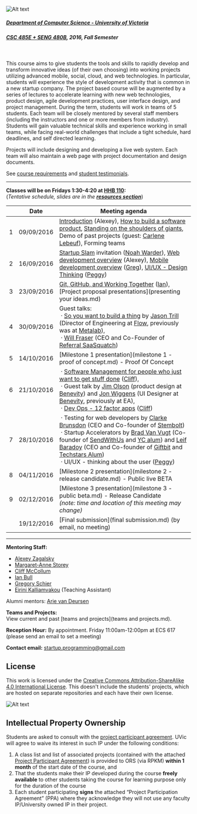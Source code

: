 ![Alt text](images/logo.png)

##### [Department of Computer Science - University of Victoria](http://www.csc.uvic.ca/)
##### [CSC 485E + SENG 480B](https://heat.csc.uvic.ca/coview/outline/2016/Fall/CSC/485E), 2016, Fall Semester
<br>

This course aims to give students the tools and skills to rapidly develop and transform innovative ideas (of their own choosing) into working projects utilizing advanced mobile, social, cloud, and web technologies. In particular, students will experience the style of development activity that is common in a new startup company. The project based course will be augmented by a series of lectures to accelerate learning with new web technologies, product design, agile development practices, user interface design, and project management. During the term, students will work in teams of 5 students. Each team will be closely mentored by several staff members (including the instructors and one or more members from industry). Students will gain valuable technical skills and experience working in small teams, while facing real-world challenges that include a tight schedule, hard deadlines, and self directed learning.

Projects will include designing and developing a live web system. Each team will also maintain a web page with project documentation and design documents.

See [course requirements](requirements.md) and [student testimonials](testimonials.md).

---

**Classes will be on Fridays 1:30-4:20 at [HHB 110](http://www.uvic.ca/home/about/campus-info/maps/maps/hhb.php):**  
(*Tentative schedule, slides are in the [**resources section**](resources)*)


| | Date | Meeting agenda |
| ---:| ---------- | -------------- |
| 1 | 09/09/2016 | [Introduction](https://speakerdeck.com/alexeyza/welcome-to-startup-programming-course-fall-2016) (Alexey), [How to build a software product](https://speakerdeck.com/alexeyza/how-to-build-a-software-product), [Standing on the shoulders of giants](http://prezi.com/mkn6azkr8kqt/standing-on-the-shoulders-of-giants-v4/), Demo of past projects (guest: [Carlene Lebeuf](http://clebeuf.github.io/)), Forming teams |
| 2 | 16/09/2016 | [Startup Slam](http://www.startupslam.io/) invitation ([Noah Warder](https://angel.co/noah-warder)), [Web development overview](https://speakerdeck.com/alexeyza/web-development-overview-2016) (Alexey), [Mobile development overview](https://docs.google.com/presentation/d/1kROO3-EDVNjYDe02Xf7GPpNwFz1XN5ZwfNmVbje-Zys) ([Greg](http://schier.co/)), [UI/UX - Design Thinking](resources/design_thinking2016.pdf?raw=true) ([Peggy](https://margaretannestorey.wordpress.com/)) |
| 3 | 23/09/2016 | [Git, GitHub, and Working Together](http://github.eclipsesource.com/introduction_to_git/) ([Ian](http://ianbull.com/)), [Project proposal presentations](presenting your ideas.md) |
| 4 | 30/09/2016 | Guest talks:<br>&nbsp;·&nbsp;[So you want to build a thing](http://so-you-want-to-build-a-thing.surge.sh) by [Jason Trill](http://jjt.io/) (Director of Engineering at [Flow](https://www.getflow.com/), previously was at [Metalab](http://metalab.co/)),<br>&nbsp;·&nbsp;[Will Fraser](https://twitter.com/getfraser) (CEO and Co-Founder of [Referral SaaSquatch](https://www.referralsaasquatch.com)) |
| 5 | 14/10/2016 | [Milestone 1 presentation](milestone 1 - proof of concept.md) - Proof Of Concept |
| 6 | 21/10/2016 | &nbsp;·&nbsp;[Software Management for people who just want to get stuff done](http://www.slideshare.net/cliffmcc/software-managementfor-people-who-just-want-to-get-stuff-done) ([Cliff](https://ca.linkedin.com/in/cliffmccollum)),<br>&nbsp;·&nbsp;Guest talk by [Jim Olson](http://islandsofno.ca/about.html) (product design at [Benevity](http://www.benevity.com/)) and [Jon Wiggens](https://twitter.com/jonwiggens) (UI Designer at [Benevity](http://www.benevity.com/), previously at EA),<br>&nbsp;·&nbsp;[Dev Ops - 12 factor apps](resources/devops_12_factor_apps.pdf?raw=true) ([Cliff](https://ca.linkedin.com/in/cliffmccollum)) |
| 7 | 28/10/2016 | &nbsp;·&nbsp;Testing for web developers by [Clarke Brunsdon](https://twitter.com/cbrunsdon) (CEO and Co-founder of [Stembolt](https://stembolt.com))<br>&nbsp;·&nbsp;Startup Accelerators by [Brad Van Vugt](https://twitter.com/bvanvugt) (Co-founder of [SendWithUs](https://www.sendwithus.com/) and [YC alum](https://www.ycombinator.com/)) and [Leif Baradoy](http://www.leifb.com/) (CEO and Co-founder of [Giftbit](https://www.giftbit.com/) and [Techstars Alum](http://www.techstars.com/))<br>&nbsp;·&nbsp;UI/UX - thinking about the user ([Peggy](https://margaretannestorey.wordpress.com/)) |
| 8 | 04/11/2016 | [Milestone 2 presentation](milestone 2 - release candidate.md) - Public live BETA |
| 9 | 02/12/2016 | [Milestone 3 presentation](milestone 3 - public beta.md) - Release Candidate<br>*(note: time and location of this meeting may change)* |
| | 19/12/2016 | [Final submission](final submission.md) (by email, no meeting)

---

**Mentoring Staff:**

- [Alexey Zagalsky](http://alexeyza.com/)
- [Margaret-Anne Storey](https://margaretannestorey.wordpress.com/)
- [Cliff McCollum](https://ca.linkedin.com/in/cliffmccollum)
- [Ian Bull](http://ianbull.com/)
- [Gregory Schier](http://schier.co/)
- [Eirini Kalliamvakou](http://thesegalgroup.org/people/eirini-kalliamvakou/) (Teaching Assistant)

Alumni mentors: [Arie van Deursen](http://www.st.ewi.tudelft.nl/~arie/)

**Teams and Projects:**  
View current and past [teams and projects](teams and projects.md).

**Reception Hour:** By appointment. Friday 11:00am-12:00pm at ECS 617 (please send an email to set a meeting) 

**Contact email:** [startup.programming@gmail.com](mailto:startup.programming@gmail.com)


## License
This work is licensed under the [Creative Commons Attribution-ShareAlike 4.0 International License](http://creativecommons.org/licenses/by-sa/4.0/). This doesn't include the students' projects, which are hosted on separate repositories and each have their own license.

![Alt text](https://i.creativecommons.org/l/by-sa/4.0/88x31.png "Creative Commons Attribution-ShareAlike 4.0 International License")

## Intellectual Property Ownership
Students are asked to consult with the [project participant agreement](resources/Project_Participant_Agreement.pdf). UVic will agree to waive its
interest in such IP under the following conditions:

1. A class list and list of associated projects (contained with the attached [Project Participant Agreement](resources/Project_Participant_Agreement.pdf)) is provided to ORS (via RPKM) **within 1 month** of the start date of the course, and
2. That the students make their IP developed during the course **freely available** to other students taking the course for learning purpose only for the duration of the course
3. Each student participating **signs** the attached “Project Participation Agreement” (PPA) where they acknowledge they will not use any faculty IP/University owned IP in their project.
